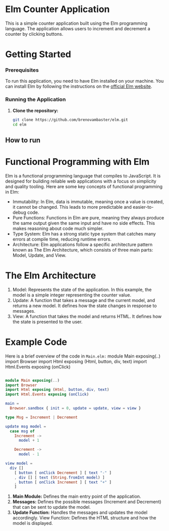# Elm Counter Application

This is a simple counter application built using the Elm programming language. The application allows users to increment and decrement a counter by clicking buttons.

# Getting Started

### Prerequisites

To run this application, you need to have Elm installed on your machine. You can install Elm by following the instructions on the [official Elm website](https://guide.elm-lang.org/install/elm.html).

### Running the Application

1. **Clone the repository:**
   ```sh
   git clone https://github.com/brenovambaster/elm.git
   cd elm
   ```

## How to run


# Functional Programming with Elm
Elm is a functional programming language that compiles to JavaScript. It is designed for building reliable web applications with a focus on simplicity and quality tooling. Here are some key concepts of functional programming in Elm:

* Immutability: In Elm, data is immutable, meaning once a value is created, it cannot be changed. This leads to more predictable and easier-to-debug code.
* Pure Functions: Functions in Elm are pure, meaning they always produce the same output given the same input and have no side effects. This makes reasoning about code much simpler.
* Type System: Elm has a strong static type system that catches many errors at compile time, reducing runtime errors.
* Architecture: Elm applications follow a specific architecture pattern known as The Elm Architecture, which consists of three main parts: Model, Update, and View.

# The Elm Architecture
1. Model: Represents the state of the application. In this example, the model is a simple integer representing the counter value.
2. Update: A function that takes a message and the current model, and returns a new model. It defines how the state changes in response to messages.
3. View: A function that takes the model and returns HTML. It defines how the state is presented to the user.

# Example Code
Here is a brief overview of the code in `Main.elm:`
module Main exposing(..)
import Browser
import Html exposing (Html, button, div, text)
import Html.Events exposing (onClick)

```elm

module Main exposing(..)
import Browser
import Html exposing (Html, button, div, text)
import Html.Events exposing (onClick)

main =
  Browser.sandbox { init = 0, update = update, view = view }

type Msg = Increment | Decrement

update msg model =
  case msg of
    Increment ->
      model + 1

    Decrement ->
      model - 1

view model =
  div []
    [ button [ onClick Decrement ] [ text "-" ]
    , div [] [ text (String.fromInt model) ]
    , button [ onClick Increment ] [ text "+" ]
    ]

```

1. **Main Module:** Defines the main entry point of the application.
2. **Messages:** Defines the possible messages (Increment and Decrement) that can be sent to update the model.
3. **Update Function:** Handles the messages and updates the model accordingly.
View Function: Defines the HTML structure and how the model is displayed.